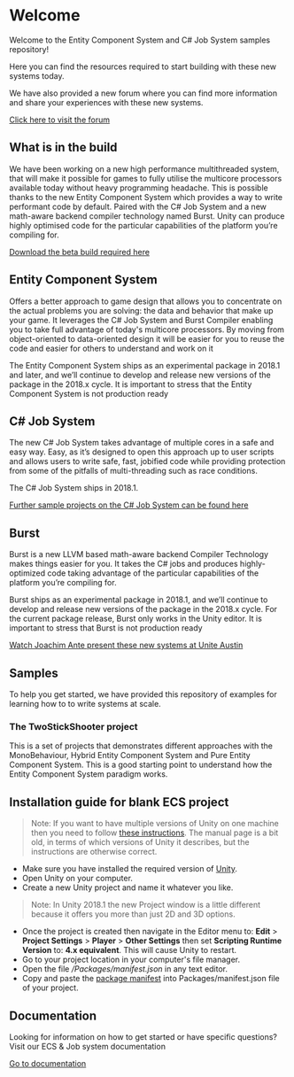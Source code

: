# Welcome
Welcome to the Entity Component System and C# Job System samples repository!

Here you can find the resources required to start building with these new systems today.

We have also provided a new forum where you can find more information and share your experiences with these new systems.

[Click here to visit the forum](https://unity3d.com/performance-by-default)

## What is in the build
We have been working on a new high performance multithreaded system, that will make it possible for games to fully utilise the multicore processors available today without heavy programming headache. This is possible thanks to the new Entity Component System which provides a way to write performant code by default. Paired with the C# Job System and a new math-aware backend compiler technology named Burst. Unity can produce highly optimised code for the particular capabilities of the platform you’re compiling for. 

[Download the beta build required here](https://unity3d.com/unity/beta-download)

## Entity Component System
Offers a better approach to game design  that allows you to concentrate on the actual problems you are solving: the data and behavior that make up your game. It leverages the C# Job System and Burst Compiler enabling you to take full advantage of today's multicore processors. By moving from object-oriented to data-oriented design it will be easier for you to reuse the code and easier for others to understand and work on it

The Entity Component System ships as an experimental package in 2018.1 and later, and we’ll continue to develop and release new versions of the package in the 2018.x cycle. It is important to stress that the Entity Component System is not production ready 

## C# Job System
The new C# Job System takes advantage of multiple cores in a safe and easy way. Easy, as it’s designed to open this approach up to user scripts and allows users to write safe, fast, jobified code while providing protection from some of the pitfalls of multi-threading such as race conditions.

The C# Job System ships in 2018.1.

[Further sample projects on the C# Job System can be found here](https://github.com/stella3d/job-system-cookbook)

## Burst
Burst is a new LLVM based math-aware backend Compiler Technology makes things easier for you. It takes the C# jobs and produces highly-optimized code taking advantage of the particular capabilities of the platform you’re compiling for.

Burst ships as an experimental package in 2018.1, and we’ll continue to develop and release new versions of the package in the 2018.x cycle. For the current package release, Burst only works in the Unity editor. It is important to stress that Burst is not production ready

[Watch Joachim Ante present these new systems at Unite Austin](https://youtu.be/tGmnZdY5Y-E)

## Samples
To help you get started, we have provided this repository of examples for learning how to to write systems at scale. 

### The TwoStickShooter project
This is a set of projects that demonstrates different approaches with the MonoBehaviour, Hybrid Entity Component System and Pure Entity Component System. This is a good starting point to understand how the Entity Component System paradigm works. 

## Installation guide for blank ECS project

> Note: If you want to have multiple versions of Unity on one machine then you need to follow [these instructions](https://docs.unity3d.com/462/Documentation/Manual/InstallingMultipleVersionsofUnity.html). The manual page is a bit old, in terms of which versions of Unity it describes, but the instructions are otherwise correct.

* Make sure you have installed the required version of [Unity](#what-is-in-the-build).
* Open Unity on your computer.
* Create a new Unity project and name it whatever you like. 

> Note: In Unity 2018.1 the new Project window is a little different because it offers you more than just 2D and 3D options.

* Once the project is created then navigate in the Editor menu to: __Edit__ > __Project Settings__ > __Player__ > __Other Settings__ then set __Scripting Runtime Version__ to: __4.x equivalent__. This will cause Unity to restart.
* Go to your project location in your computer's file manager.
* Open the file _<project-name>/Packages/manifest.json_ in any text editor.
* Copy and paste the [package manifest](Samples/Packages/manifest.json) into Packages/manifest.json file of your project.

## Documentation
Looking for information on how to get started or have specific questions? Visit our ECS & Job system documentation 

[Go to documentation](Documentation/index.md)
